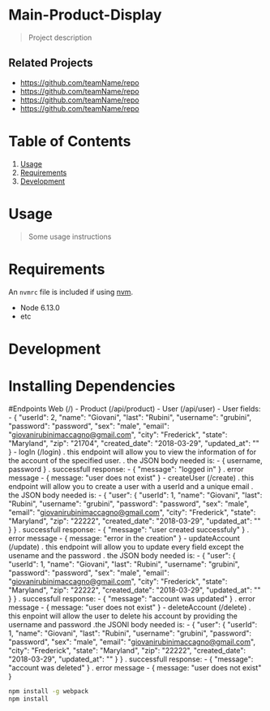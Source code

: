 # Main-Product-Display

> Project description


## Related Projects

  - https://github.com/teamName/repo
  - https://github.com/teamName/repo
  - https://github.com/teamName/repo
  - https://github.com/teamName/repo

# Table of Contents

1. [Usage](#Usage)
1. [Requirements](#requirements)
1. [Development](#development)

# Usage

> Some usage instructions

# Requirements

An `nvmrc` file is included if using [nvm](https://github.com/creationix/nvm).

- Node 6.13.0
- etc

# Development

# Installing Dependencies

#Endpoints
  Web (/)
    - Product (/api/product)
    - User (/api/user)
      - User fields: 
      - {
          "userId": 2,
          "name": "Giovani",
          "last": "Rubini",
          "username": "grubini",
          "password": "password",
          "sex": "male",
          "email": "giovanirubinimaccagno@gmail.com",
          "city": "Frederick",
          "state": "Maryland",
          "zip": "21704",
          "created_date": "2018-03-29",
          "updated_at": ""
	      }
    - logIn (/login)
        . this endpoint will allow you to view the information of for the account of the specified user.
        . the JSON body needed is: 
          - {
            username,
            password
          }
        . successfull response: 
           - {
                "message": "logged in"
             }
        . error message
           - {
                message: "user does not exist"
             }
    - createUser (/create)
        . this endpoint will allow you to create a user with a userId and a unique email
        . the JSON body needed is:
          - {
              "user": {
                "userId": 1,
                "name": "Giovani",
                "last": "Rubini",
                "username": "grubini",
                "password": "password",
                "sex": "male",
                "email": "giovanirubinimaccagno@gmail.com",
                "city": "Frederick",
                "state": "Maryland",
                "zip": "22222",
                "created_date": "2018-03-29",
                "updated_at": ""
              }
            }
        . successfull response: 
           - {
                "message": "user created successfuly"
             }
        . error message
           - {
                message: "error in the creation"
             }
    - updateAccount (/update)
        . this endpoint will allow you to update every field except the usename and the password
        . the JSON body needed is:
          - {
              "user": {
                "userId": 1,
                "name": "Giovani",
                "last": "Rubini",
                "username": "grubini",
                "password": "password",
                "sex": "male",
                "email": "giovanirubinimaccagno@gmail.com",
                "city": "Frederick",
                "state": "Maryland",
                "zip": "22222",
                "created_date": "2018-03-29",
                "updated_at": ""
              }
            }
        . successfull response: 
           - {
                "message": "account was updated"
             }
        . error message
           - {
                message: "user does not exist"
             }
    - deleteAccount (/delete)
        . this enpoint will allow the user to delete his account by providing the username and password
        .the JSONl body needed is:
          - {
              "user": {
                "userId": 1,
                "name": "Giovani",
                "last": "Rubini",
                "username": "grubini",
                "password": "password",
                "sex": "male",
                "email": "giovanirubinimaccagno@gmail.com",
                "city": "Frederick",
                "state": "Maryland",
                "zip": "22222",
                "created_date": "2018-03-29",
                "updated_at": ""
              }
            }
        . successfull response: 
           - {
                "message": "account was deleted"
             }
        . error message
           - {
                message: "user does not exist"
             }
```sh
npm install -g webpack
npm install
```
